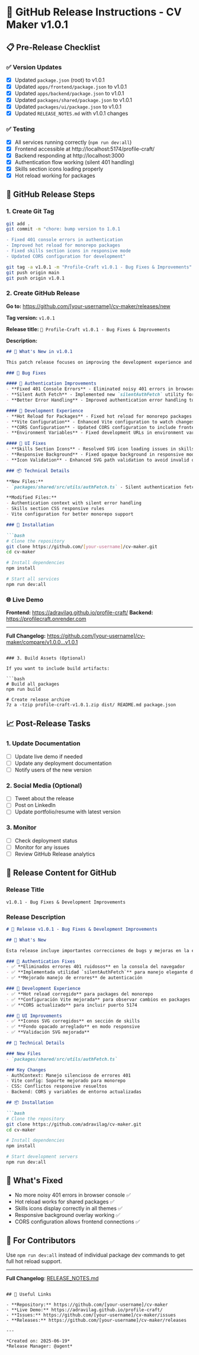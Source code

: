 # 🚀 GitHub Release Instructions - CV Maker v1.0.1

## 📋 Pre-Release Checklist

### ✅ Version Updates
- [x] Updated `package.json` (root) to v1.0.1
- [x] Updated `apps/frontend/package.json` to v1.0.1
- [x] Updated `apps/backend/package.json` to v1.0.1
- [x] Updated `packages/shared/package.json` to v1.0.1
- [x] Updated `packages/ui/package.json` to v1.0.1
- [x] Updated `RELEASE_NOTES.md` with v1.0.1 changes

### ✅ Testing
- [x] All services running correctly (`npm run dev:all`)
- [x] Frontend accessible at http://localhost:5174/profile-craft/
- [x] Backend responding at http://localhost:3000
- [x] Authentication flow working (silent 401 handling)
- [x] Skills section icons loading properly
- [x] Hot reload working for packages

## 🎯 GitHub Release Steps

### 1. Create Git Tag
```bash
git add .
git commit -m "chore: bump version to 1.0.1

- Fixed 401 console errors in authentication
- Improved hot reload for monorepo packages
- Fixed skills section icons in responsive mode
- Updated CORS configuration for development"

git tag -a v1.0.1 -m "Profile-Craft v1.0.1 - Bug Fixes & Improvements"
git push origin main
git push origin v1.0.1
```

### 2. Create GitHub Release

**Go to:** https://github.com/[your-username]/cv-maker/releases/new

**Tag version:** `v1.0.1`

**Release title:** `🚀 Profile-Craft v1.0.1 - Bug Fixes & Improvements`

**Description:**
```markdown
## 🎯 What's New in v1.0.1

This patch release focuses on improving the development experience and fixing authentication-related issues.

### 🐛 Bug Fixes

#### 🔐 Authentication Improvements
- **Fixed 401 Console Errors** - Eliminated noisy 401 errors in browser console during initial session verification
- **Silent Auth Fetch** - Implemented new `silentAuthFetch` utility for elegant HTTP authentication code handling
- **Better Error Handling** - Improved authentication error handling to distinguish between expected and real errors

#### 🔧 Development Experience
- **Hot Reload for Packages** - Fixed hot reload for monorepo packages (`@cv-maker/shared`, `@cv-maker/ui`)
- **Vite Configuration** - Enhanced Vite configuration to watch changes in local packages
- **CORS Configuration** - Updated CORS configuration to include frontend port 5174
- **Environment Variables** - Fixed development URLs in environment variables

#### 🎨 UI Fixes
- **Skills Section Icons** - Resolved SVG icon loading issues in skills section
- **Responsive Background** - Fixed opaque background in responsive mode and different themes
- **Icon Validation** - Enhanced SVG path validation to avoid invalid or FontAwesome routes

### 📦 Technical Details

**New Files:**
- `packages/shared/src/utils/authFetch.ts` - Silent authentication fetch utility

**Modified Files:**
- Authentication context with silent error handling
- Skills section CSS responsive rules
- Vite configuration for better monorepo support

### 🚀 Installation

```bash
# Clone the repository
git clone https://github.com/[your-username]/cv-maker.git
cd cv-maker

# Install dependencies
npm install

# Start all services
npm run dev:all
```

### 🌐 Live Demo

**Frontend:** https://adravilag.github.io/profile-craft/
**Backend:** https://profilecraft.onrender.com

---

**Full Changelog:** https://github.com/[your-username]/cv-maker/compare/v1.0.0...v1.0.1
```

### 3. Build Assets (Optional)

If you want to include build artifacts:

```bash
# Build all packages
npm run build

# Create release archive
7z a -tzip profile-craft-v1.0.1.zip dist/ README.md package.json
```

## 📈 Post-Release Tasks

### 1. Update Documentation
- [ ] Update live demo if needed
- [ ] Update any deployment documentation
- [ ] Notify users of the new version

### 2. Social Media (Optional)
- [ ] Tweet about the release
- [ ] Post on LinkedIn
- [ ] Update portfolio/resume with latest version

### 3. Monitor
- [ ] Check deployment status
- [ ] Monitor for any issues
- [ ] Review GitHub Release analytics

## 🎯 Release Content for GitHub

### Release Title
```
v1.0.1 - Bug Fixes & Development Improvements
```

### Release Description
```markdown
# 🚀 Release v1.0.1 - Bug Fixes & Development Improvements

## 🎯 What's New

Esta release incluye importantes correcciones de bugs y mejoras en la experiencia de desarrollo:

### 🔐 Authentication Fixes
- ✅ **Eliminados errores 401 ruidosos** en la consola del navegador
- ✅ **Implementada utilidad `silentAuthFetch`** para manejo elegante de códigos HTTP
- ✅ **Mejorado manejo de errores** de autenticación

### 🔧 Development Experience
- ✅ **Hot reload corregido** para packages del monorepo
- ✅ **Configuración Vite mejorada** para observar cambios en packages locales
- ✅ **CORS actualizado** para incluir puerto 5174

### 🎨 UI Improvements
- ✅ **Iconos SVG corregidos** en sección de skills
- ✅ **Fondo opacado arreglado** en modo responsive
- ✅ **Validación SVG mejorada**

## 🔧 Technical Details

### New Files
- `packages/shared/src/utils/authFetch.ts`

### Key Changes
- AuthContext: Manejo silencioso de errores 401
- Vite config: Soporte mejorado para monorepo
- CSS: Conflictos responsive resueltos
- Backend: CORS y variables de entorno actualizadas

## 📦 Installation

```bash
# Clone the repository
git clone https://github.com/adravilag/cv-maker.git
cd cv-maker

# Install dependencies
npm install

# Start development servers
npm run dev:all
```

## 🚀 What's Fixed

- No more noisy 401 errors in browser console ✅
- Hot reload works for shared packages ✅
- Skills icons display correctly in all themes ✅
- Responsive background overlay working ✅
- CORS configuration allows frontend connections ✅

## 👥 For Contributors

Use `npm run dev:all` instead of individual package dev commands to get full hot reload support.

---

**Full Changelog**: [RELEASE_NOTES.md](RELEASE_NOTES.md)
```

## 🔗 Useful Links

- **Repository:** https://github.com/[your-username]/cv-maker
- **Live Demo:** https://adravilag.github.io/profile-craft/
- **Issues:** https://github.com/[your-username]/cv-maker/issues
- **Releases:** https://github.com/[your-username]/cv-maker/releases

---

*Created on: 2025-06-19*
*Release Manager: @agent*
